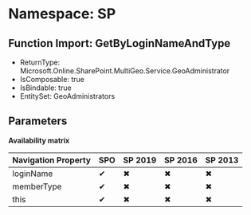 # Namespace: SP

## Function Import: GetByLoginNameAndType

- ReturnType: Microsoft.Online.SharePoint.MultiGeo.Service.GeoAdministrator
- IsComposable: true
- IsBindable: true
- EntitySet: GeoAdministrators

## Parameters

**Availability matrix**

Navigation Property | SPO | SP 2019 | SP 2016 | SP 2013
----------|-----|---------|---------|--------
loginName | ✔ | ✖ | ✖ | ✖
memberType | ✔ | ✖ | ✖ | ✖
this | ✔ | ✖ | ✖ | ✖
